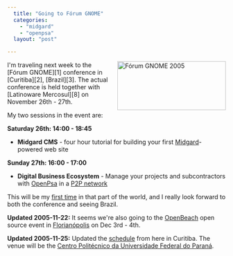 ```yaml
---
  title: "Going to Fórum GNOME"
  categories: 
    - "midgard"
    - "openpsa"
  layout: "post"

---
```

<img src="http://bergie.iki.fi/midcom-serveattachmentguid-083f71fd56dbb2fd780bb3cfd4efe7c5/forum-gnome-2005.jpg" border="0" height="113" width="250" alt="Fórum GNOME 2005" style="margin-left: 10px;" align="right" />
I'm traveling next week to the [Fórum GNOME][1] conference in [Curitiba][2], [Brazil][3]. The actual conference is held together with [Latinoware Mercosul][8] on November 26th - 27th.

My two sessions in the event are:

__Saturday 26th: 14:00 - 18:45__

* __Midgard CMS__ - four hour tutorial for building your first [Midgard][6]-powered web site

__Sunday 27th: 16:00 - 17:00__

* __Digital Business Ecosystem__ - Manage your projects and subcontractors with [OpenPsa][5] in a [P2P network][4]

This will be my [first time][7] in that part of the world, and I really look forward to both the conference and seeing Brazil.

__Updated 2005-11-22:__ It seems we're also going to the [OpenBeach][9] open source event in [Florianópolis][10] on Dec 3rd - 4th.

__Updated 2005-11-25:__ Updated the [schedule][11] from here in Curitiba. The venue will be the [Centro Politécnico da Universidade Federal do Paraná][12].

[1]: http://www.forumgnome.com.br/
[2]: http://en.wikipedia.org/wiki/Curitiba
[3]: http://en.wikipedia.org/wiki/Brazil
[4]: http://www.digitalecosystem.org/
[5]: http://www.openpsa.org/
[6]: http://www.midgard-project.org/
[7]: http://www.world66.com/world/member/bergie
[8]: http://www.latinoware.org/mercosul/modules/wfchannel/
[9]: http://www.openbeach.org.br/current/
[10]: http://en.wikipedia.org/wiki/Florianopolis
[11]: http://www.forumgnome.com.br/programacao/
[12]: http://webgeo.pr.gov.br/mapserver/latinoware/